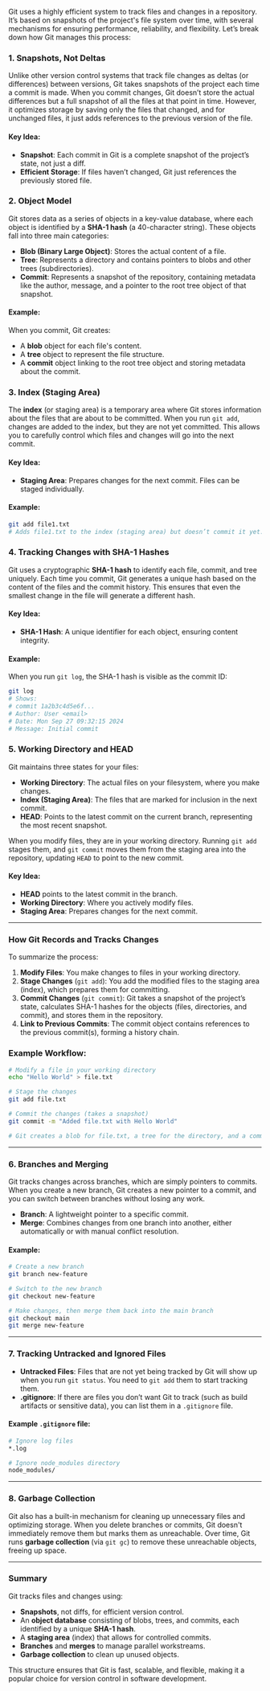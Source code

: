 Git uses a highly efficient system to track files and changes in a repository. It’s based on snapshots of the project's file system over time, with several mechanisms for ensuring performance, reliability, and flexibility. Let’s break down how Git manages this process:

### 1. **Snapshots, Not Deltas**
Unlike other version control systems that track file changes as deltas (or differences) between versions, Git takes snapshots of the project each time a commit is made. When you commit changes, Git doesn’t store the actual differences but a full snapshot of all the files at that point in time. However, it optimizes storage by saving only the files that changed, and for unchanged files, it just adds references to the previous version of the file.

#### Key Idea:
- **Snapshot**: Each commit in Git is a complete snapshot of the project’s state, not just a diff.
- **Efficient Storage**: If files haven’t changed, Git just references the previously stored file.

### 2. **Object Model**
Git stores data as a series of objects in a key-value database, where each object is identified by a **SHA-1 hash** (a 40-character string). These objects fall into three main categories:
   - **Blob (Binary Large Object)**: Stores the actual content of a file.
   - **Tree**: Represents a directory and contains pointers to blobs and other trees (subdirectories).
   - **Commit**: Represents a snapshot of the repository, containing metadata like the author, message, and a pointer to the root tree object of that snapshot.

#### Example:
When you commit, Git creates:
- A **blob** object for each file's content.
- A **tree** object to represent the file structure.
- A **commit** object linking to the root tree object and storing metadata about the commit.

### 3. **Index (Staging Area)**
The **index** (or staging area) is a temporary area where Git stores information about the files that are about to be committed. When you run `git add`, changes are added to the index, but they are not yet committed. This allows you to carefully control which files and changes will go into the next commit.

#### Key Idea:
- **Staging Area**: Prepares changes for the next commit. Files can be staged individually.

#### Example:
```bash
git add file1.txt
# Adds file1.txt to the index (staging area) but doesn’t commit it yet.
```

### 4. **Tracking Changes with SHA-1 Hashes**
Git uses a cryptographic **SHA-1 hash** to identify each file, commit, and tree uniquely. Each time you commit, Git generates a unique hash based on the content of the files and the commit history. This ensures that even the smallest change in the file will generate a different hash.

#### Key Idea:
- **SHA-1 Hash**: A unique identifier for each object, ensuring content integrity.
  
#### Example:
When you run `git log`, the SHA-1 hash is visible as the commit ID:
```bash
git log
# Shows:
# commit 1a2b3c4d5e6f...
# Author: User <email>
# Date: Mon Sep 27 09:32:15 2024
# Message: Initial commit
```

### 5. **Working Directory and HEAD**
Git maintains three states for your files:
   - **Working Directory**: The actual files on your filesystem, where you make changes.
   - **Index (Staging Area)**: The files that are marked for inclusion in the next commit.
   - **HEAD**: Points to the latest commit on the current branch, representing the most recent snapshot.

When you modify files, they are in your working directory. Running `git add` stages them, and `git commit` moves them from the staging area into the repository, updating `HEAD` to point to the new commit.

#### Key Idea:
- **HEAD** points to the latest commit in the branch.
- **Working Directory**: Where you actively modify files.
- **Staging Area**: Prepares changes for the next commit.

---

### **How Git Records and Tracks Changes**
To summarize the process:

1. **Modify Files**: You make changes to files in your working directory.
2. **Stage Changes** (`git add`): You add the modified files to the staging area (index), which prepares them for committing.
3. **Commit Changes** (`git commit`): Git takes a snapshot of the project’s state, calculates SHA-1 hashes for the objects (files, directories, and commit), and stores them in the repository.
4. **Link to Previous Commits**: The commit object contains references to the previous commit(s), forming a history chain.
   
### Example Workflow:
```bash
# Modify a file in your working directory
echo "Hello World" > file.txt

# Stage the changes
git add file.txt

# Commit the changes (takes a snapshot)
git commit -m "Added file.txt with Hello World"

# Git creates a blob for file.txt, a tree for the directory, and a commit referencing the tree and previous commit.
```

---

### 6. **Branches and Merging**
Git tracks changes across branches, which are simply pointers to commits. When you create a new branch, Git creates a new pointer to a commit, and you can switch between branches without losing any work.

- **Branch**: A lightweight pointer to a specific commit.
- **Merge**: Combines changes from one branch into another, either automatically or with manual conflict resolution.

#### Example:
```bash
# Create a new branch
git branch new-feature

# Switch to the new branch
git checkout new-feature

# Make changes, then merge them back into the main branch
git checkout main
git merge new-feature
```

---

### 7. **Tracking Untracked and Ignored Files**
- **Untracked Files**: Files that are not yet being tracked by Git will show up when you run `git status`. You need to `git add` them to start tracking them.
- **.gitignore**: If there are files you don’t want Git to track (such as build artifacts or sensitive data), you can list them in a `.gitignore` file.

#### Example `.gitignore` file:
```bash
# Ignore log files
*.log

# Ignore node_modules directory
node_modules/
```

---

### 8. **Garbage Collection**
Git also has a built-in mechanism for cleaning up unnecessary files and optimizing storage. When you delete branches or commits, Git doesn't immediately remove them but marks them as unreachable. Over time, Git runs **garbage collection** (via `git gc`) to remove these unreachable objects, freeing up space.

---

### **Summary**

Git tracks files and changes using:
- **Snapshots**, not diffs, for efficient version control.
- An **object database** consisting of blobs, trees, and commits, each identified by a unique **SHA-1 hash**.
- A **staging area** (index) that allows for controlled commits.
- **Branches** and **merges** to manage parallel workstreams.
- **Garbage collection** to clean up unused objects.

This structure ensures that Git is fast, scalable, and flexible, making it a popular choice for version control in software development.
